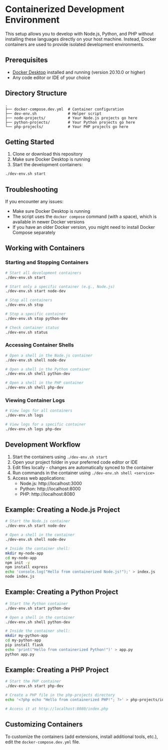 # Containerized Development Environment

This setup allows you to develop with Node.js, Python, and PHP without installing these languages directly on your host machine. Instead, Docker containers are used to provide isolated development environments.

## Prerequisites

- [Docker Desktop](https://www.docker.com/products/docker-desktop/) installed and running (version 20.10.0 or higher)
- Any code editor or IDE of your choice

## Directory Structure

```
.
├── docker-compose.dev.yml  # Container configuration
├── dev-env.sh              # Helper script
├── node-projects/          # Your Node.js projects go here
├── python-projects/        # Your Python projects go here
└── php-projects/           # Your PHP projects go here
```

## Getting Started

1. Clone or download this repository
2. Make sure Docker Desktop is running
3. Start the development containers:

```bash
./dev-env.sh start
```

## Troubleshooting

If you encounter any issues:

- Make sure Docker Desktop is running
- The script uses the `docker compose` command (with a space), which is available in newer Docker versions
- If you have an older Docker version, you might need to install Docker Compose separately

## Working with Containers

### Starting and Stopping Containers

```bash
# Start all development containers
./dev-env.sh start

# Start only a specific container (e.g., Node.js)
./dev-env.sh start node-dev

# Stop all containers
./dev-env.sh stop

# Stop a specific container
./dev-env.sh stop python-dev

# Check container status
./dev-env.sh status
```

### Accessing Container Shells

```bash
# Open a shell in the Node.js container
./dev-env.sh shell node-dev

# Open a shell in the Python container
./dev-env.sh shell python-dev

# Open a shell in the PHP container
./dev-env.sh shell php-dev
```

### Viewing Container Logs

```bash
# View logs for all containers
./dev-env.sh logs

# View logs for a specific container
./dev-env.sh logs php-dev
```

## Development Workflow

1. Start the containers using `./dev-env.sh start`
2. Open your project folder in your preferred code editor or IDE
3. Edit files locally - changes are automatically synced to the container
4. Run commands in the container using `./dev-env.sh shell <service>`
5. Access web applications:
   - Node.js: http://localhost:3000
   - Python: http://localhost:8000
   - PHP: http://localhost:8080

## Example: Creating a Node.js Project

```bash
# Start the Node.js container
./dev-env.sh start node-dev

# Open a shell in the container
./dev-env.sh shell node-dev

# Inside the container shell:
mkdir my-node-app
cd my-node-app
npm init -y
npm install express
echo 'console.log("Hello from containerized Node.js!");' > index.js
node index.js
```

## Example: Creating a Python Project

```bash
# Start the Python container
./dev-env.sh start python-dev

# Open a shell in the container
./dev-env.sh shell python-dev

# Inside the container shell:
mkdir my-python-app
cd my-python-app
pip install flask
echo 'print("Hello from containerized Python!")' > app.py
python app.py
```

## Example: Creating a PHP Project

```bash
# Start the PHP container
./dev-env.sh start php-dev

# Create a PHP file in the php-projects directory
echo '<?php echo "Hello from containerized PHP!"; ?>' > php-projects/index.php

# Access it at http://localhost:8080/index.php
```

## Customizing Containers

To customize the containers (add extensions, install additional tools, etc.), edit the `docker-compose.dev.yml` file. 